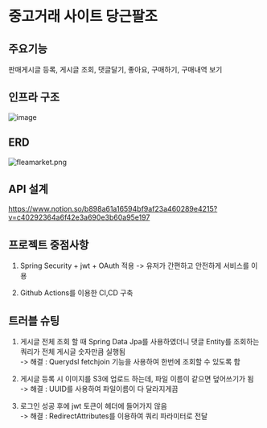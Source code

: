 # 중고거래 사이트 당근팔조

## 주요기능
판매게시글 등록, 게시글 조회, 댓글달기, 좋아요, 구매하기, 구매내역 보기

## 인프라 구조
![image](https://user-images.githubusercontent.com/116478121/220061504-a04864d1-e5e3-4e6f-b9a6-8e6050b70cc1.png)

## ERD
![fleamarket.png](..%2F..%2F..%2F..%2F..%2FDownloads%2Ffleamarket.png)
## API 설계
https://www.notion.so/b898a61a16594bf9af23a460289e4215?v=c40292364a6f42e3a690e3b60a95e197

## 프로젝트 중점사항
1. Spring Security + jwt + OAuth 적용
  -> 유저가 간편하고 안전하게 서비스를 이용

2. Github Actions를 이용한 CI,CD 구축

## 트러블 슈팅
1. 게시글 전체 조회 할 때 Spring Data Jpa를 사용하였더니 댓글 Entity를 조회하는 쿼리가 전체 게시글 숫자만큼 실행됨<br>
  -> 해결 : Querydsl fetchjoin 기능을 사용하여 한번에 조회할 수 있도록 함

2. 게시글 등록 시 이미지를 S3에 업로드 하는데, 파일 이름이 같으면 덮어쓰기가 됨<br>
  -> 해결 : UUID를 사용하여 파일이름이 다 달라지게끔 

3. 로그인 성공 후에 jwt 토큰이 헤더에 들어가지 않음<br>
-> 해결 : RedirectAttributes를 이용하여 쿼리 파라미터로 전달